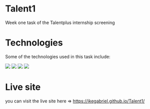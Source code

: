 # Talent1
Week one task of the Talentplus internship screening 

# Technologies
Some of the technologies used in this task include:

<img src='https://img.shields.io/badge/Django-092E20?style=for-the-badge&logo=django&logoColor=green'>
<img src='https://img.shields.io/badge/django%20rest-ff1709?style=for-the-badge&logo=django&logoColor=white'>
<img src='https://img.shields.io/badge/React-20232A?style=for-the-badge&logo=react&logoColor=61DAFB'>
<img src='https://img.shields.io/badge/GitHub%20Pages-222222?style=for-the-badge&logo=GitHub%20Pages&logoColor=white'>

# Live site
you can visit the live site here => https://ikegabriel.github.io/Talent1/
